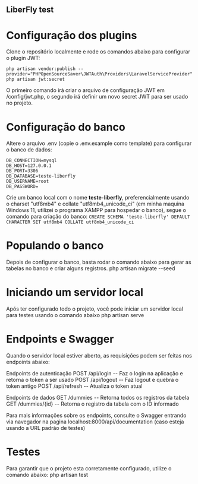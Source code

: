 ## LiberFly test

# Configuração dos plugins

Clone o repositório localmente e rode os comandos abaixo para configurar o plugin JWT:
```
php artisan vendor:publish --provider="PHPOpenSourceSaver\JWTAuth\Providers\LaravelServiceProvider"
php artisan jwt:secret
```

O primeiro comando irá criar o arquivo de configuração JWT em /config/jwt.php, o segundo irá definir um novo secret JWT para ser usado no projeto.

# Configuração do banco

Altere o arquivo .env (copie o .env.example como template) para configurar o banco de dados:
```
DB_CONNECTION=mysql
DB_HOST=127.0.0.1
DB_PORT=3306
DB_DATABASE=teste-liberfly
DB_USERNAME=root
DB_PASSWORD=
```

Crie um banco local com o nome **teste-liberfly**, preferencialmente usando o charset "utf8mb4" e collate "utf8mb4_unicode_ci" (em minha maquina Windows 11, utilizei o programa XAMPP para hospedar o banco), segue o comando para criação do banco:
`CREATE SCHEMA 'teste-liberfly' DEFAULT CHARACTER SET utf8mb4 COLLATE utf8mb4_unicode_ci`

# Populando o banco

Depois de configurar o banco, basta rodar o comando abaixo para gerar as tabelas no banco e criar alguns registros.
php artisan migrate --seed

# Iniciando um servidor local

Após ter configurado todo o projeto, você pode iniciar um servidor local para testes usando o comando abaixo
php artisan serve

# Endpoints e Swagger

Quando o servidor local estiver aberto, as requisições podem ser feitas nos endpoints abaixo:

Endpoints de autenticação
POST /api/login -- Faz o login na aplicação e retorna o token a ser usado
POST /api/logout -- Faz logout e quebra o token antigo
POST /api/refresh -- Atualiza o token atual

Endpoints de dados
GET /dummies -- Retorna todos os registros da tabela
GET /dummies/{id} -- Retorna o registro da tabela com o ID informado

Para mais informações sobre os endpoints, consulte o Swagger entrando via navegador na pagina localhost:8000/api/documentation (caso esteja usando a URL padrão de testes)

# Testes

Para garantir que o projeto esta corretamente configurado, utilize o comando abaixo:
php artisan test
